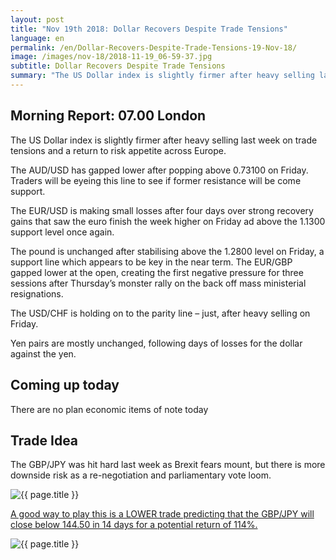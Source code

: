 ```yaml
---
layout: post
title: "Nov 19th 2018: Dollar Recovers Despite Trade Tensions"
language: en
permalink: /en/Dollar-Recovers-Despite-Trade-Tensions-19-Nov-18/
image: /images/nov-18/2018-11-19_06-59-37.jpg
subtitle: Dollar Recovers Despite Trade Tensions
summary: "The US Dollar index is slightly firmer after heavy selling last week on trade tensions and a return to risk appetite across Europe"
---
```

## Morning Report: 07.00 London

The US Dollar index is slightly firmer after heavy selling last week on trade tensions and a return to risk appetite across Europe. 

The AUD/USD has gapped lower after popping above 0.73100 on Friday. Traders will be eyeing this line to see if former resistance will be come support. 

The EUR/USD is making small losses after four days over strong recovery gains that saw the euro finish the week higher on Friday ad above the 1.1300 support level once again. 

The pound is unchanged after stabilising above the 1.2800 level on Friday, a support line which appears to be key in the near term. The EUR/GBP gapped lower at the open, creating the first negative pressure for three sessions after Thursday’s monster rally on the back off mass ministerial resignations. 

The USD/CHF is holding on to the parity line – just, after heavy selling on Friday. 

Yen pairs are mostly unchanged, following days of losses for the dollar against the yen. 

## Coming up today

There are no plan economic items of note today

## Trade Idea

The GBP/JPY was hit hard last week as Brexit fears mount, but there is more downside risk as a re-negotiation and parliamentary vote loom.

<img class="post-image" src="{{ site.url }}/images/nov-18/2018-11-19_06-59-37.jpg" alt="{{ page.title }}" title="{{ page.title }}">

<a href="%LINK%%?currency=GBP&market=forex&underlying=frxGBPJPY&formname=higherlower&duration_amount=14&duration_units=d&amount=10&amount_type=stake&expiry_type=duration&barrier=144.50" target="_blank">A good way to play this is a LOWER trade predicting that the GBP/JPY will close below 144.50 in 14 days for a potential return of 114%.</a>

<img class="post-image" src="{{ site.url }}/images/nov-18/2018-11-19_07-03-35.jpg" alt="{{ page.title }}" title="{{ page.title }}">